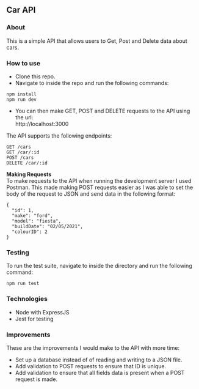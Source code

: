 ## Car API ##

### About ### 
This is a simple API that allows users to Get, Post and Delete data about cars. 

### How to use ###
 - Clone this repo.  
 - Navigate to inside the repo and run the following commands:
 ```
 npm install  
 npm run dev  
 ```
  - You can then make GET, POST and DELETE requests to the API using the url:  
  http://localhost:3000

  The API supports the following endpoints: 
  ```
  GET /cars
  GET /car/:id
  POST /cars
  DELETE /car/:id
  ```

**Making Requests**  
To make requests to the API when running the development server I used Postman. This made making POST requests easier as I was able to set the body of the request to JSON and send data in the following format: 
```
{
  "id": 1,
  "make": "ford",
  "model": "fiesta",
  "buildDate": "02/05/2021",
  "colourID": 2
}
```

### Testing ###
To run the test suite, navigate to inside the directory and run the following command:   
``` 
npm run test 
```

### Technologies ###
 - Node with ExpressJS 
 - Jest for testing 

### Improvements ###
These are the improvements I would make to the API with more time:
  - Set up a database instead of of reading and writing to a JSON file.
  - Add validation to POST requests to ensure that ID is unique.
  - Add validation to ensure that all fields data is present when a POST request is made.

